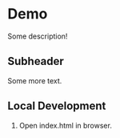 # Demo
Some description!

## Subheader
Some more text.

## Local Development
1. Open index.html in browser.